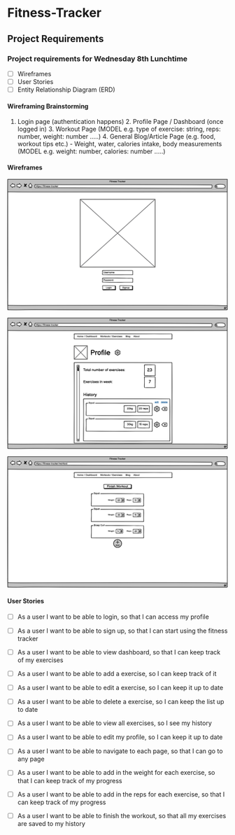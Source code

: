 # Fitness-Tracker

## Project Requirements

### Project requirements for Wednesday 8th Lunchtime

- [ ] Wireframes
- [ ] User Stories
- [ ] Entity Relationship Diagram (ERD)

#### Wireframing Brainstorming

1. Login page (authentication happens) 2. Profile Page / Dashboard (once logged in) 3. Workout Page (MODEL e.g. type of exercise: string, reps: number, weight: number .....) 4. General Blog/Article Page (e.g. food, workout tips etc.) - Weight, water, calories intake, body measurements (MODEL e.g. weight: number, calories: number .....)


#### Wireframes

![Wireframe for Login](/assets/Images/Login%20Page.png)

![Wireframe for Profile/Dashboard](/assets/Images/Profile_Dashboard.png)

![Wireframe for Exercise Page](/assets/Images/Workout%20Page.png)


#### User Stories

- [ ] As a user I want to be able to login, so that I can access my profile
- [ ] As a user I want to be able to sign up, so that I can start using the fitness tracker
- [ ] As a user I want to be able to view dashboard, so that I can keep track of my exercises
- [ ] As a user I want to be able to add a exercise, so I can keep track of it
- [ ] As a user I want to be able to edit a exercise, so I can keep it up to date
- [ ] As a user I want to be able to delete a exercise, so I can keep the list up to date
- [ ] As a user I want to be able to view all exercises, so I see my history
- [ ] As a user I want to be able to edit my profile, so I can keep it up to date
- [ ] As a user I want to be able to navigate to each page, so that I can go to any page
- [ ] As a user I want to be able to add in the weight for each exercise, so that I can keep track of my progress
- [ ] As a user I want to be able to add in the reps for each exercise, so that I can keep track of my progress
- [ ] As a user I want to be able to finish the workout, so that all my exercises are saved to my history

